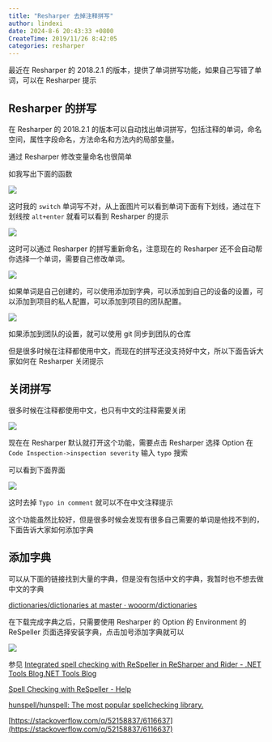 ```yaml
---
title: "Resharper 去掉注释拼写"
author: lindexi
date: 2024-8-6 20:43:33 +0800
CreateTime: 2019/11/26 8:42:05
categories: resharper
---
```


最近在 Resharper 的 2018.2.1 的版本，提供了单词拼写功能，如果自己写错了单词，可以在 Resharper 提示

<!--more-->


<!-- CreateTime:2019/11/26 8:42:05 -->

<!-- 标签：resharper -->

## Resharper 的拼写

在 Resharper 的 2018.2.1 的版本可以自动找出单词拼写，包括注释的单词，命名空间，属性字段命名，方法命名和方法内的局部变量。

通过 Resharper 修改变量命名也很简单

如我写出下面的函数

<!-- ![](image/Resharper 去掉注释拼写/Resharper 去掉注释拼写1.png) -->

![](http://cdn.lindexi.site/lindexi%2F20189418353344)

这时我的 `switch` 单词写不对，从上面图片可以看到单词下面有下划线，通过在下划线按 `alt+enter` 就看可以看到 Resharper 的提示

<!-- ![](image/Resharper 去掉注释拼写/Resharper 去掉注释拼写2.png) -->

![](http://cdn.lindexi.site/lindexi%2F201894183641549)

这时可以通过 Resharper 的拼写重新命名，注意现在的 Resharper 还不会自动帮你选择一个单词，需要自己修改单词。

<!-- ![](image/Resharper 去掉注释拼写/Resharper 去掉注释拼写4.png) -->

![](http://cdn.lindexi.site/lindexi%2F201894183827660)

如果单词是自己创建的，可以使用添加到字典，可以添加到自己的设备的设置，可以添加到项目的私人配置，可以添加到项目的团队配置。

<!-- ![](image/Resharper 去掉注释拼写/Resharper 去掉注释拼写5.png) -->

![](http://cdn.lindexi.site/lindexi%2F201894184059924)

如果添加到团队的设置，就可以使用 git 同步到团队的仓库

但是很多时候在注释都使用中文，而现在的拼写还没支持好中文，所以下面告诉大家如何在 Resharper 关闭提示

## 关闭拼写

很多时候在注释都使用中文，也只有中文的注释需要关闭

<!-- ![](image/Resharper 去掉注释拼写/Resharper 去掉注释拼写0.png) -->

![](http://cdn.lindexi.site/lindexi%2F201894183237702)

现在在 Resharper 默认就打开这个功能，需要点击 Resharper 选择 Option 在 `Code Inspection->inspection severity` 输入 `typo` 搜索

可以看到下面界面

<!-- ![](image/Resharper 去掉注释拼写/Resharper 去掉注释拼写6.png) -->

![](https://i.loli.net/2018/09/04/5b8e61b60e478.jpg)

这时去掉 `Typo in comment` 就可以不在中文注释提示

这个功能虽然比较好，但是很多时候会发现有很多自己需要的单词是他找不到的，下面告诉大家如何添加字典

## 添加字典

可以从下面的链接找到大量的字典，但是没有包括中文的字典，我暂时也不想去做中文的字典

[dictionaries/dictionaries at master · wooorm/dictionaries](https://github.com/wooorm/dictionaries/tree/master/dictionaries )

在下载完成字典之后，只需要使用 Resharper 的 Option 的 Environment 的 ReSpeller 页面选择安装字典，点击加号添加字典就可以

<!-- ![](image/Resharper 去掉注释拼写/Resharper 去掉注释拼写7.png) -->

![](http://cdn.lindexi.site/lindexi%2F201894184512799)

参见 [Integrated spell checking with ReSpeller in ReSharper and Rider - .NET Tools Blog.NET Tools Blog](https://blog.jetbrains.com/dotnet/2018/07/10/integrated-spell-checking-respeller-resharper-rider/ )

[Spell Checking with ReSpeller - Help](https://www.jetbrains.com/help/resharper/Spell_Checking.html )

[hunspell/hunspell: The most popular spellchecking library.](https://github.com/hunspell/hunspell )

[https://stackoverflow.com/q/52158837/6116637](https://stackoverflow.com/q/52158837/6116637)

